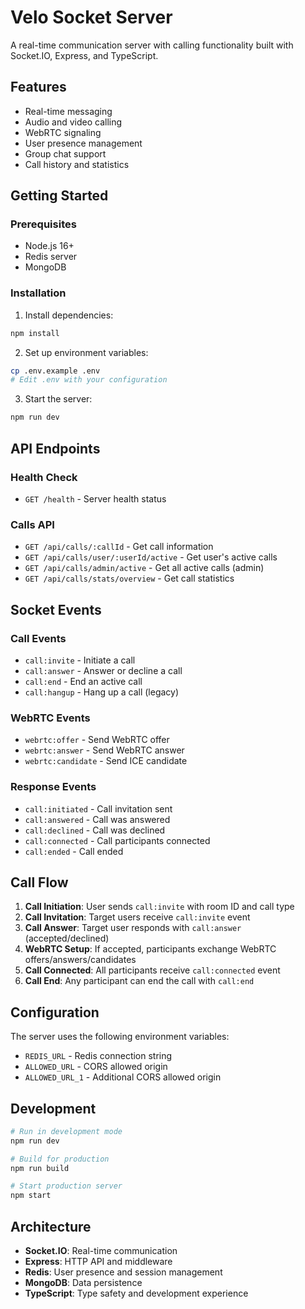 # Velo Socket Server

A real-time communication server with calling functionality built with Socket.IO, Express, and TypeScript.

## Features

- Real-time messaging
- Audio and video calling
- WebRTC signaling
- User presence management
- Group chat support
- Call history and statistics

## Getting Started

### Prerequisites

- Node.js 16+
- Redis server
- MongoDB

### Installation

1. Install dependencies:
```bash
npm install
```

2. Set up environment variables:
```bash
cp .env.example .env
# Edit .env with your configuration
```

3. Start the server:
```bash
npm run dev
```

## API Endpoints

### Health Check
- `GET /health` - Server health status

### Calls API
- `GET /api/calls/:callId` - Get call information
- `GET /api/calls/user/:userId/active` - Get user's active calls
- `GET /api/calls/admin/active` - Get all active calls (admin)
- `GET /api/calls/stats/overview` - Get call statistics

## Socket Events

### Call Events
- `call:invite` - Initiate a call
- `call:answer` - Answer or decline a call
- `call:end` - End an active call
- `call:hangup` - Hang up a call (legacy)

### WebRTC Events
- `webrtc:offer` - Send WebRTC offer
- `webrtc:answer` - Send WebRTC answer
- `webrtc:candidate` - Send ICE candidate

### Response Events
- `call:initiated` - Call invitation sent
- `call:answered` - Call was answered
- `call:declined` - Call was declined
- `call:connected` - Call participants connected
- `call:ended` - Call ended

## Call Flow

1. **Call Initiation**: User sends `call:invite` with room ID and call type
2. **Call Invitation**: Target users receive `call:invite` event
3. **Call Answer**: Target user responds with `call:answer` (accepted/declined)
4. **WebRTC Setup**: If accepted, participants exchange WebRTC offers/answers/candidates
5. **Call Connected**: All participants receive `call:connected` event
6. **Call End**: Any participant can end the call with `call:end`

## Configuration

The server uses the following environment variables:

- `REDIS_URL` - Redis connection string
- `ALLOWED_URL` - CORS allowed origin
- `ALLOWED_URL_1` - Additional CORS allowed origin

## Development

```bash
# Run in development mode
npm run dev

# Build for production
npm run build

# Start production server
npm start
```

## Architecture

- **Socket.IO**: Real-time communication
- **Express**: HTTP API and middleware
- **Redis**: User presence and session management
- **MongoDB**: Data persistence
- **TypeScript**: Type safety and development experience
